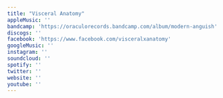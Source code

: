 ```yaml
---
title: "Visceral Anatomy"
appleMusic: ''
bandcamp: 'https://oraculorecords.bandcamp.com/album/modern-anguish'
discogs: ''
facebook: 'https://www.facebook.com/visceralxanatomy'
googleMusic: ''
instagram: ''
soundcloud: ''
spotify: ''
twitter: ''
website: ''
youtube: ''
---
```

